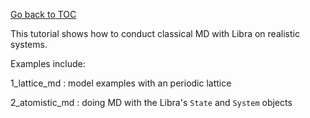 [Go back to TOC](../../README.md)

This tutorial shows how to conduct classical MD with Libra on realistic systems. 

Examples include:

1_lattice_md : model examples with an periodic lattice 

2_atomistic_md : doing MD with the Libra's `State` and `System` objects




